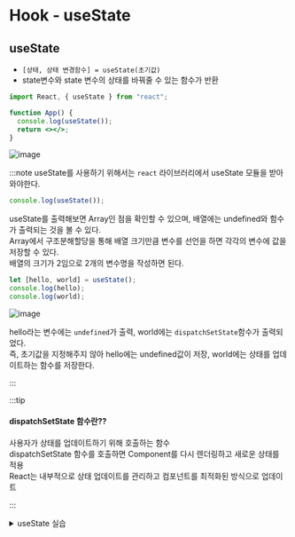 # Hook - useState

## useState

- `[상태, 상태 변경함수] = useState(초기값)`
- state변수와 state 변수의 상태를 바꿔줄 수 있는 함수가 반환

```jsx
import React, { useState } from "react";

function App() {
  console.log(useState());
  return <></>;
}
```

![image](https://github.com/JJamVa/JJamVa/assets/80045006/14c3ee0b-26eb-4dc3-8ab2-cf1b839afb42)

:::note
useState를 사용하기 위해서는 `react` 라이브러리에서 useState 모듈을 받아와야한다.<br/>

```jsx
console.log(useState());
```

useState를 출력해보면 Array인 점을 확인할 수 있으며, 배열에는 undefined와 함수가 출력되는 것을 볼 수 있다.<br/>
Array에서 구조분해할당을 통해 배열 크기만큼 변수를 선언을 하면 각각의 변수에 값을 저장할 수 있다.<br/>
배열의 크기가 2임으로 2개의 변수명을 작성하면 된다.<br/>

```jsx
let [hello, world] = useState();
console.log(hello);
console.log(world);
```

![image](https://github.com/JJamVa/JJamVa/assets/80045006/34ec840b-2aa1-429d-a18c-211ed2967e68)

hello라는 변수에는 `undefined`가 출력, world에는 `dispatchSetState`함수가 출력되었다.<br/>
즉, 초기값을 지정해주지 않아 hello에는 undefined값이 저장, world에는 상태를 업데이트하는 함수를 저장한다.<br/>

:::

:::tip

#### dispatchSetState 함수란??

사용자가 상태를 업데이트하기 위해 호출하는 함수<br/>
dispatchSetState 함수를 호출하면 Component를 다시 렌더링하고 새로운 상태를 적용<br/>
React는 내부적으로 상태 업데이트를 관리하고 컴포넌트를 최적화된 방식으로 업데이트

:::

<details>
<summary>useState 실습</summary>
<div markdown="1">

```jsx
import React, { useState } from "react";

function App() {
  let [like, setLike] = useState(0);
  function Count() {
    setLike(++like);
  }

  return (
    <>
      <button onClick={Count}>버튼을 눌러주세요!</button>
      <p>{like}</p>
    </>
  );
}

export default App;
```

![image](https://github.com/JJamVa/JJamVa/assets/80045006/8dcafa19-3ea5-4441-8f31-64fac2803f8c)

:::note

useState를 선언하여 like에 초기값 0을 할당, setLike에 상태 변경함수를 할당하였다.<br/>
button에 onClick 이벤트가 발생 시, Count라는 함수를 호출한다.<br/>
Count함수에서는 setLike 상태 변경함수를 호출하여 현재 like의 값에서 하나를 추가 후,<br/>
렌더링을 시켜 버튼을 누를 때마다 like 상태 변수가 1씩 증가하고 그 값을 화면에 출력한다.

:::

</div>
</details>
